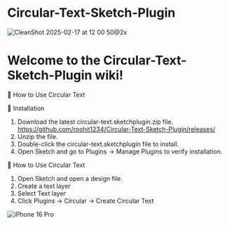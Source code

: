 # Circular-Text-Sketch-Plugin

![CleanShot 2025-02-17 at 12 00 50@2x](https://github.com/user-attachments/assets/16902257-80f0-41cf-ac27-92e8adbfd20c)


# Welcome to the Circular-Text-Sketch-Plugin wiki!

📖 How to Use Circular Text

🔹 Installation 
1. Download the latest circular-text.sketchplugin.zip file. https://github.com/roohit1234/Circular-Text-Sketch-Plugin/releases/
2. Unzip the file.
3. Double-click the circular-text.sketchplugin file to install.
4. Open Sketch and go to Plugins → Manage Plugins to verify installation.

🎨 How to Use Circular Text 
1. Open Sketch and open a design file.
2. Create a text layer
3. Select Text layer
4. Click Plugins → Circular → Create Circular Text

![iPhone 16 Pro](https://github.com/user-attachments/assets/4da1a559-1477-4ace-a9a5-0ca153411045)
